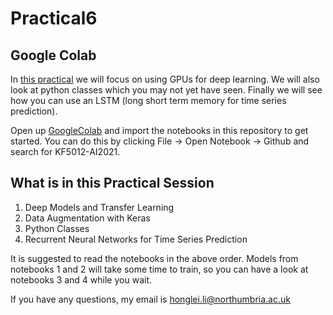 # Practical6 


## Google Colab
In [this practical](https://github.com/KF5012-AI2021/Practical6) we will focus on using GPUs for deep learning. We will also look at python classes which you may not yet have seen. Finally we will see how you can use an LSTM (long short term memory for time series prediction). 

Open up [GoogleColab](https://colab.research.google.com/) and import the notebooks in this repository to get started. You can do this by clicking File -> Open Notebook -> Github and search for KF5012-AI2021.

## What is in this Practical Session
1. Deep Models and Transfer Learning
2. Data Augmentation with Keras
3. Python Classes
4. Recurrent Neural Networks for Time Series Prediction

It is suggested to read the notebooks in the above order. Models from notebooks 1 and 2 will take some time to train, so you can have a look at notebooks 3 and 4 while you wait.

If you have any questions, my email is honglei.li@northumbria.ac.uk
